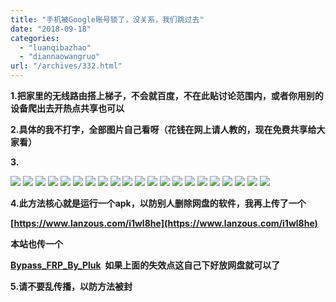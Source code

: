 ```yaml
---
title: "手机被Google账号锁了，没关系，我们跳过去"
date: "2018-09-18"
categories: 
  - "luanqibazhao"
  - "diannaowangruo"
url: "/archives/332.html"
---
```


**1.把家里的无线路由搭上梯子，不会就百度，不在此贴讨论范围内，或者你用别的设备爬出去开热点共享也可以**

**2.具体的我不打字，全部图片自己看呀（花钱在网上请人教的，现在免费共享给大家看）**

**3.**

![](https://img-cloud.zhoujie218.top/wp-content/uploads/2018/09/1.jpg) ![](https://img-cloud.zhoujie218.top/wp-content/uploads/2018/09/2.jpg) ![](https://img-cloud.zhoujie218.top/wp-content/uploads/2018/09/3.jpg) ![](https://img-cloud.zhoujie218.top/wp-content/uploads/2018/09/4.jpg) ![](https://img-cloud.zhoujie218.top/wp-content/uploads/2018/09/5.jpg) ![](https://img-cloud.zhoujie218.top/wp-content/uploads/2018/09/6.jpg) ![](https://img-cloud.zhoujie218.top/wp-content/uploads/2018/09/7.jpg) ![](https://img-cloud.zhoujie218.top/wp-content/uploads/2018/09/8.jpg) ![](https://img-cloud.zhoujie218.top/wp-content/uploads/2018/09/9.jpg) ![](https://img-cloud.zhoujie218.top/wp-content/uploads/2018/09/10.jpg) ![](https://img-cloud.zhoujie218.top/wp-content/uploads/2018/09/11.jpg) ![](https://img-cloud.zhoujie218.top/wp-content/uploads/2018/09/12.jpg) ![](https://img-cloud.zhoujie218.top/wp-content/uploads/2018/09/13.jpg) ![](https://img-cloud.zhoujie218.top/wp-content/uploads/2018/09/14.jpg) ![](https://img-cloud.zhoujie218.top/wp-content/uploads/2018/09/15.jpg) ![](https://img-cloud.zhoujie218.top/wp-content/uploads/2018/09/16.jpg) ![](https://img-cloud.zhoujie218.top/wp-content/uploads/2018/09/17.jpg) ![](https://img-cloud.zhoujie218.top/wp-content/uploads/2018/09/18.jpg) ![](https://img-cloud.zhoujie218.top/wp-content/uploads/2018/09/19.jpg) ![](https://img-cloud.zhoujie218.top/wp-content/uploads/2018/09/20.jpg) ![](https://img-cloud.zhoujie218.top/wp-content/uploads/2018/09/21.jpg)

**4.此方法核心就是运行一个apk，以防别人删除网盘的软件，我再上传了一个**

**[](https://www.lanzous.com/i1wl8he)[https://www.lanzous.com/i1wl8he](https://www.lanzous.com/i1wl8he)**

**本站也传一个**

**[Bypass\_FRP\_By\_Pluk](https://img-cloud.zhoujie218.top/wp-content/uploads/2018/09/Bypass_FRP_By_Pluk.rar)  如果上面的失效点这自己下好放网盘就可以了**

**5.请不要乱传播，以防方法被封**
